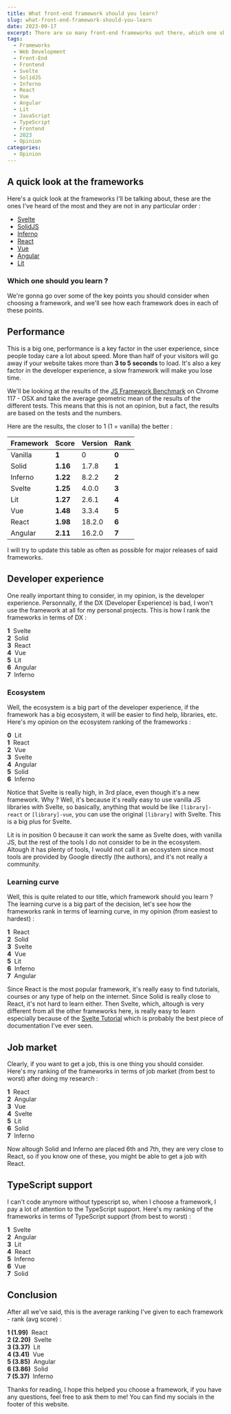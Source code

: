 ```yaml
---
title: What front-end framework should you learn?
slug: what-front-end-framework-should-you-learn
date: 2023-09-17
excerpt: There are so many front-end frameworks out there, which one should you learn?
tags:
  - Frameworks
  - Web Development
  - Front-End
  - Frontend
  - Svelte
  - SolidJS
  - Inferno
  - React
  - Vue
  - Angular
  - Lit
  - JavaScript
  - TypeScript
  - Frontend
  - 2023
  - Opinion
categories:
  - Opinion
---
```


## A quick look at the frameworks

Here's a quick look at the frameworks I'll be talking about, these are the ones I've heard of the most and they are not in any particular order :

- [Svelte](https://svelte.dev/)
- [SolidJS](https://solidjs.com/)
- [Inferno](https://infernojs.org/)
- [React](https://react.dev/)
- [Vue](https://vuejs.org/)
- [Angular](https://angular.io/)
- [Lit](https://lit.dev/)

### Which one should you learn ?

We're gonna go over some of the key points you should consider when choosing a framework, and we'll see how each framework does in each of these points.

## Performance

This is a big one, performance is a key factor in the user experience, since people today care a lot about speed. More than half of your visitors will go away if your website takes more than **3 to 5 seconds** to load. It's also a key factor in the developer experience, a slow framework will make you lose time.

We'll be looking at the results of the [JS Framework Benchmark](https://github.com/krausest/js-framework-benchmark) on Chrome 117 - OSX and take the average geometric mean of the results of the different tests. This means that this is not an opinion, but a fact, the results are based on the tests and the numbers.

Here are the results, the closer to 1 (1 = vanilla) the better :

| Framework | Score                             | Version | Rank                          |
| --------- | --------------------------------- | ------- | ----------------------------- |
| Vanilla   | <b style="--dgstr: 0">1</b>       | 0       | <b style="--dgstr: 0">0</b>   |
| Solid     | <b style="--dgstr: 0">1.16</b>    | 1.7.8   | <b style="--dgstr: 0">1</b>   |
| Inferno   | <b style="--dgstr: 0.1">1.22</b>  | 8.2.2   | <b style="--dgstr: 0.1">2</b> |
| Svelte    | <b style="--dgstr: 0.2">1.25</b>  | 4.0.0   | <b style="--dgstr: 0.2">3</b> |
| Lit       | <b style="--dgstr: 0.3">1.27</b>  | 2.6.1   | <b style="--dgstr: 0.3">4</b> |
| Vue       | <b style="--dgstr: 0.7">1.48</b>  | 3.3.4   | <b style="--dgstr: 0.7">5</b> |
| React     | <b style="--dgstr: 1">1.98</b>    | 18.2.0  | <b style="--dgstr: 1">6</b>   |
| Angular   | <b style="--dgstr: 1.5">2.11</b>  | 16.2.0  | <b style="--dgstr: 1.5">7</b> |

I will try to update this table as often as possible for major releases of said frameworks.

## Developer experience

One really important thing to consider, in my opinion, is the developer experience. Personnally, if the DX (Developer Experience) is bad, I won't use the framework at all for my personal projects. This is how I rank the frameworks in terms of DX :

<b style="--dgstr: 0">1</b> &nbsp;Svelte
<br />
<b style="--dgstr: 0.1">2</b> &nbsp;Solid
<br />
<b style="--dgstr: 0.2">3</b> &nbsp;React
<br />
<b style="--dgstr: 0.3">4</b> &nbsp;Vue
<br />
<b style="--dgstr: 0.7">5</b> &nbsp;Lit
<br />
<b style="--dgstr: 1">6</b> &nbsp;Angular
<br />
<b style="--dgstr: 1.5">7</b> &nbsp;Inferno


### Ecosystem

Well, the ecosystem is a big part of the developer experience, if the framework has a big ecosystem, it will be easier to find help, libraries, etc. Here's my opinion on the ecosystem ranking of the frameworks :

<b style="--dgstr: 0">0</b> &nbsp;Lit
<br />
<b style="--dgstr: 0.1">1</b> &nbsp;React
<br />
<b style="--dgstr: 0.2">2</b> &nbsp;Vue
<br />
<b style="--dgstr: 0.3">3</b> &nbsp;Svelte
<br />
<b style="--dgstr: 0.7">4</b> &nbsp;Angular
<br />
<b style="--dgstr: 1">5</b> &nbsp;Solid
<br />
<b style="--dgstr: 1.5">6</b> &nbsp;Inferno

Notice that Svelte is really high, in 3rd place, even though it's a new framework. Why ? Well, it's because it's really easy to use vanilla JS libraries with Svelte, so basically, anything that would be like `[library]-react` or `[library]-vue`, you can use the original `[library]` with Svelte. This is a big plus for Svelte.

Lit is in position 0 because it can work the same as Svelte does, with vanilla JS, but the rest of the tools I do not consider to be in the ecosystem. Altough it has plenty of tools, I would not call it an ecosystem since most tools are provided by Google directly (the authors), and it's not really a community.

### Learning curve

Well, this is quite related to our title, which framework should you learn ? The learning curve is a big part of the decision, let's see how the frameworks rank in terms of learning curve, in my opinion (from easiest to hardest) :

<b style="--dgstr: 0">1</b> &nbsp;React
<br />
<b style="--dgstr: 0.1">2</b> &nbsp;Solid
<br />
<b style="--dgstr: 0.2">3</b> &nbsp;Svelte
<br />
<b style="--dgstr: 0.3">4</b> &nbsp;Vue
<br />
<b style="--dgstr: 0.7">5</b> &nbsp;Lit
<br />
<b style="--dgstr: 1">6</b> &nbsp;Inferno
<br />
<b style="--dgstr: 1.5">7</b> &nbsp;Angular

Since React is the most popular framework, it's really easy to find tutorials, courses or any type of help on the internet. Since Solid is really close to React, it's not hard to learn either. Then Svelte, which, altough is very different from all the other frameworks here, is really easy to learn especially because of the [Svelte Tutorial](https://learn.svelte.dev/tutorial/welcome-to-svelte) which is probably the best piece of documentation I've ever seen.

## Job market

Clearly, if you want to get a job, this is one thing you should consider. Here's my ranking of the frameworks in terms of job market (from best to worst) after doing my research :

<b style="--dgstr: 0">1</b> &nbsp;React
<br />
<b style="--dgstr: 0.1">2</b> &nbsp;Angular
<br />
<b style="--dgstr: 0.2">3</b> &nbsp;Vue
<br />
<b style="--dgstr: 0.3">4</b> &nbsp;Svelte
<br />
<b style="--dgstr: 0.7">5</b> &nbsp;Lit
<br />
<b style="--dgstr: 1">6</b> &nbsp;Solid
<br />
<b style="--dgstr: 1.5">7</b> &nbsp;Inferno

Now altough Solid and Inferno are placed 6th and 7th, they are very close to React, so if you know one of these, you might be able to get a job with React.

## TypeScript support

I can't code anymore without typescript so, when I choose a framework, I pay a lot of attention to the TypeScript support. Here's my ranking of the frameworks in terms of TypeScript support (from best to worst) :

<b style="--dgstr: 0">1</b> &nbsp;Svelte
<br />
<b style="--dgstr: 0.1">2</b> &nbsp;Angular
<br />
<b style="--dgstr: 0.2">3</b> &nbsp;Lit
<br />
<b style="--dgstr: 0.3">4</b> &nbsp;React
<br />
<b style="--dgstr: 0.7">5</b> &nbsp;Inferno
<br />
<b style="--dgstr: 1">6</b> &nbsp;Vue
<br />
<b style="--dgstr: 1.5">7</b> &nbsp;Solid

## Conclusion

After all we've said, this is the average ranking I've given to each framework - rank (avg score) :

<b style="--dgstr: 0">1 (1.99)</b> &nbsp;React
<br />
<b style="--dgstr: 0.1">2 (2.20)</b> &nbsp;Svelte
<br />
<b style="--dgstr: 0.2">3 (3.37)</b> &nbsp;Lit
<br />
<b style="--dgstr: 0.3">4 (3.41)</b> &nbsp;Vue
<br />
<b style="--dgstr: 0.7">5 (3.85)</b> &nbsp;Angular
<br />
<b style="--dgstr: 1">6 (3.86)</b> &nbsp;Solid
<br />
<b style="--dgstr: 1.5">7 (5.37)</b> &nbsp;Inferno

Thanks for reading, I hope this helped you choose a framework, if you have any questions, feel free to ask them to me! You can find my socials in the footer of this website.
